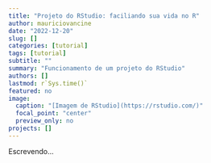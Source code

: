 ```yaml
---
title: "Projeto do RStudio: faciliando sua vida no R"
author: mauriciovancine
date: "2022-12-20"
slug: []
categories: [tutorial]
tags: [tutorial]
subtitle: ""
summary: "Funcionamento de um projeto do RStudio"
authors: []
lastmod: r`Sys.time()`
featured: no
image:
  caption: "[Imagem de RStudio](https://rstudio.com/)"
  focal_point: "center"
  preview_only: no
projects: []
---
```


Escrevendo...
